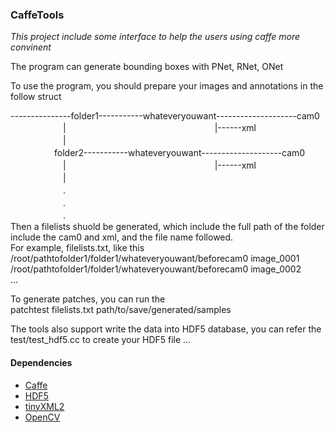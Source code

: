 ### CaffeTools		
*This project include some interface to help the users using caffe more convinent*		

The program can generate bounding boxes with PNet, RNet, ONet		

To use the program, you should prepare your images and annotations in the follow struct		

---------------folder1-----------whateveryouwant--------------------cam0  
　　　　　　|　　　　　　　　　　　　　　　　　|------xml  
　　　　　　|		　    
　　　　　folder2-----------whateveryouwant--------------------cam0  
　　　　　　|　　　　　　　　　　　　　　　　　|------xml  	
　　　　　　|  
　　　　　　.			
　　　　　　.			
　　　　　　.			
Then a filelists shuold be generated, which include the full path of the folder include the cam0 and xml, and the file name followed.		
For example, filelists.txt, like this
/root/pathtofolder1/folder1/whateveryouwant/beforecam0 image\_0001		
/root/pathtofolder1/folder1/whateveryouwant/beforecam0 image\_0002		
...

To generate patches, you can run the		
patchtest filelists.txt path/to/save/generated/samples

The tools also support write the data into HDF5 database, you can refer the test/test\_hdf5.cc to create your HDF5 file	...		


#### Dependencies		
* [Caffe](http://caffe.berkeleyvision.org/)		
* [HDF5](https://support.hdfgroup.org/HDF5/)		
* [tinyXML2](http://www.grinninglizard.com/tinyxml2/)		
* [OpenCV](https://opencv.org/)		


